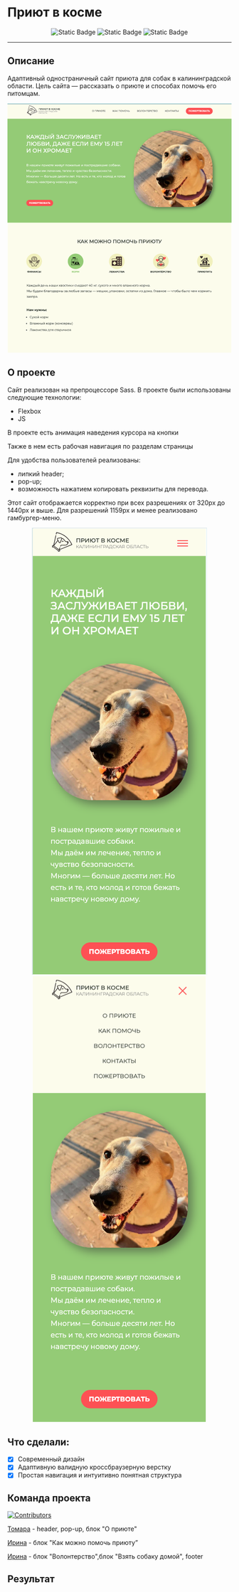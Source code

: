 # Приют в косме

<div align="center">
<img alt="Static Badge" src="https://img.shields.io/badge/HTML-28%-green">
<img alt="Static Badge" src="https://img.shields.io/badge/SCSS-42.9%-92cc72">
<img alt="Static Badge" src="https://img.shields.io/badge/JavaScript-12.1%-f1f1ba">
</div>

---

## Описание

Адаптивный одностраничный сайт приюта для собак в калининградской области.
Цель сайта — рассказать о приюте и способах помочь его питомцам.

<div align="center">
<img src="./readme-assets/site.png">
</div>

## О проекте

Сайт реализован на препроцессоре Sass. В проекте были использованы следующие технологии:

- Flexbox
- JS

В проекте есть анимация наведения курсора на кнопки

Также в нем есть рабочая навигация по разделам страницы

Для удобства пользователей реализованы:

- липкий header;
- pop-up;
- возможность нажатием копировать реквизиты для перевода.

Этот сайт отображается корректно при всех разрешениях от 320px до 1440px и выше. Для разрешений 1159px и менее реализовано гамбургер-меню.

<div align="center">
<img src="./readme-assets/header.png">
<img src="./readme-assets/menu.png">
</div>

## Что сделали:

- [x] Современный дизайн
- [x] Адаптивную валидную кроссбраузерную верстку
- [x] Простая навигация и интуитивно понятная структура

## Команда проекта

[![Contributors](https://contrib.rocks/image?repo=Glazunovatomara/shelter)](https://github.com/Glazunovatomara/shelter/graphs/contributors)

[Томара](https://github.com/Glazunovatomara) - header, pop-up, блок "О приюте"

[Ирина](https://github.com/lrina7) - блок "Как можно помочь приюту”

[Ирина](https://github.com/Black8Jade) - блок "Волонтерство",блок "Взять собаку домой", footer

## Результат
